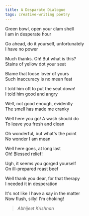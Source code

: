```yaml
---
title: A Desparate Dialogue  
tags: creative-writing poetry  
---
```


Green bowl, open your clam shell  
I am in desperate hour  

Go ahead, do it yourself, unfortunately  
I have no power  

Much thanks. Oh! But what is this?  
Stains of yellow dot your seat  

Blame that loose lover of yours  
Such inaccuracy is no mean feat  

I told him oft to put the seat down!  
I told him good and angry  

Well, not good enough, evidently  
The smell has made me cranky  

Well here you go! A wash should do  
To leave you fresh and clean  

Oh wonderful, but what's the point  
No wonder I am mean  

Well here goes, at long last  
Oh! Blessed relief!  

Ugh, it seems you gorged yourself  
On ill-prepared roast beef  

Well thank you dear, for that therapy  
I needed it in desperation  

It's not like I have a say in the matter  
Now flush, silly! I'm choking!  

> <cite>Abhijeet Krishnan</cite>
